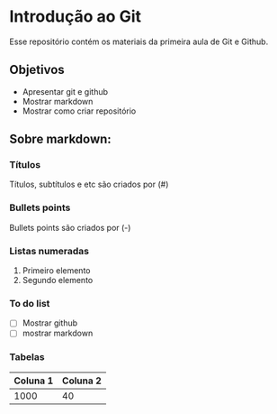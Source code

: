# Introdução ao Git
Esse repositório contém os materiais da primeira aula de Git e Github.

## Objetivos
- Apresentar git e github
- Mostrar markdown
- Mostrar como criar repositório

## Sobre markdown:

### Títulos
Títulos, subtítulos e etc são criados por (#)

### Bullets points
Bullets points são criados por (-)


### Listas numeradas
1. Primeiro elemento
2. Segundo elemento

### To do list
- [ ] Mostrar github
- [ ] mostrar markdown

### Tabelas

| Coluna 1 | Coluna 2 |
|----------|----------|
| 1000 | 40 | 
